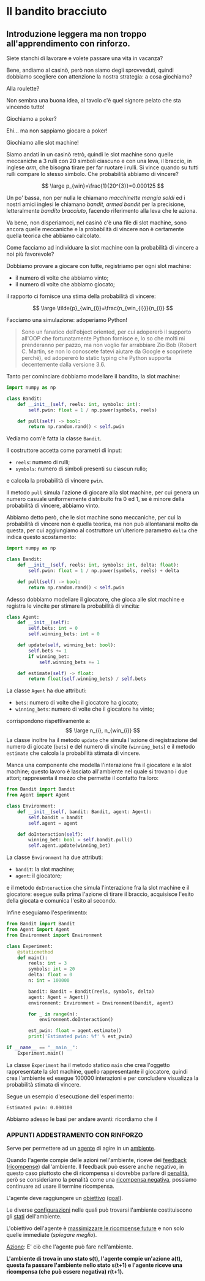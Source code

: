 # Il bandito bracciuto
## Introduzione leggera ma non troppo all'apprendimento con rinforzo.

Siete stanchi di lavorare e volete passare una vita in vacanza?

Bene, andiamo al casinò, però non siamo degli sprovveduti, quindi dobbiamo scegliere con attenzione la nostra strategia: a cosa giochiamo?

Alla roulette?

Non sembra una buona idea, al tavolo c'è quel signore pelato che sta vincendo tutto!

Giochiamo a poker?

Ehi... ma non sappiamo giocare a poker!

Giochiamo alle slot machine!

Siamo andati in un casinò retrò, quindi le slot machine sono quelle meccaniche a 3 rulli con 20 simboli ciascuno e con una leva, il braccio, in inglese _arm_, che bisogna tirare per far ruotare i rulli. Si vince quando su tutti rulli compare lo stesso simbolo. Che probabilità abbiamo di vincere?

$$
\large p_{win}=\frac{1}{20^{3}}=0.000125
$$

Un po' bassa, non per nulla le chiamano _macchinette mangia soldi_ ed i nostri amici inglesi le chiamano _bandit_, _armed bandit_ per la precisione, letteralmente _bandito bracciuto_, facendo riferimento alla leva che le aziona.

Va bene, non disperiamoci, nel casinò c'è una file di slot machine, sono ancora quelle meccaniche e la probabilità di vincere non è certamente quella teorica che abbiamo calcolato.

Come facciamo ad individuare la slot machine con la probabilità di vincere a noi più favorevole?

Dobbiamo provare a giocare con tutte, registriamo per ogni slot machine:

- il numero di volte che abbiamo vinto;
- il numero di volte che abbiamo giocato;

il rapporto ci fornisce una stima della probabilità di vincere:

$$
\large \tilde{p}_{win_{i}}=\frac{n_{win_{i}}}{n_{i}}
$$

Facciamo una simulazione: adoperiamo Python!

> Sono un fanatico dell'object oriented, per cui adopererò il supporto all'OOP che fortunatamente Python fornisce e, lo so che molti mi prenderanno per pazzo, ma non voglio far arrabbiare Zio Bob (Robert C. Martin, se non lo conoscete fatevi aiutare da Google e scoprirete perché), ed adopererò lo static typing che Python supporta decentemente dalla versione 3.6.

Tanto per cominciare dobbiamo modellare il bandito, la slot machine:

```python
import numpy as np

class Bandit:
    def __init__(self, reels: int, symbols: int):
        self.pwin: float = 1 / np.power(symbols, reels)

    def pull(self) -> bool:
        return np.random.rand() < self.pwin
```

Vediamo com'è fatta la classe ```Bandit```.

Il costruttore accetta come parametri di input:
- ```reels```: numero di rulli;
- ```symbols```: numero di simboli presenti su ciascun rullo;

e calcola la probabilità di vincere ```pwin```.

Il metodo ```pull``` simula l'azione di giocare alla slot machine, per cui genera un numero casuale uniformemente distribuito fra 0 ed 1, se è minore della probabilità di vincere, abbiamo vinto.

Abbiamo detto però, che le slot machine sono meccaniche, per cui la probabilità di vincere non è quella teorica, ma non può allontanarsi molto da questa, per cui aggiungiamo al costruttore un'ulteriore parametro ```delta``` che indica questo scostamento:

```python
import numpy as np

class Bandit:
    def __init__(self, reels: int, symbols: int, delta: float):
        self.pwin: float = 1 / np.power(symbols, reels) + delta

    def pull(self) -> bool:
        return np.random.rand() < self.pwin
```

Adesso dobbiamo modellare il giocatore, che gioca alle slot machine e registra le vincite per stimare la probabilità di vincita:

```python
class Agent:
    def __init__(self):
        self.bets: int = 0
        self.winning_bets: int = 0

    def update(self, winning_bet: bool):
        self.bets += 1
        if winning_bet:
            self.winning_bets += 1

    def estimate(self) -> float:
        return float(self.winning_bets) / self.bets
```

La classe ```Agent``` ha due attributi:

- ```bets```: numero di volte che il giocatore ha giocato;
- ```winning_bets```: numero di volte che il giocatore ha vinto;

corrispondono rispettivamente a:
$$
\large n_{i}, n_{win_{i}}
$$
La classe inoltre ha il metodo ```update``` che simula l'azione di registrazione del numero di giocate (```bets```) e del numero di vincite (```winning_bets```) e il metodo ```estimate``` che calcola la probabilità stimata di vincere.

Manca una componente che modella l'interazione fra il giocatore e la slot machine; questo lavoro è lasciato all'ambiente nel quale si trovano i due attori; rappresenta il mezzo che permette il contatto fra loro:

```python
from Bandit import Bandit
from Agent import Agent

class Environment:
    def __init__(self, bandit: Bandit, agent: Agent):
        self.bandit = bandit
        self.agent = agent

    def doInteraction(self):
        winning_bet: bool = self.bandit.pull()
        self.agent.update(winning_bet)
```

La classe ```Environment``` ha due attributi:

- ```bandit```: la slot machine;
- ```agent```: il giocatore;

e il metodo ```doInteraction``` che simula l'interazione fra la slot machine e il giocatore: esegue sulla prima l'azione di tirare il braccio, acquisisce l'esito della giocata e comunica l'esito al secondo.

Infine eseguiamo l'esperimento:

```python
from Bandit import Bandit
from Agent import Agent
from Environment import Environment

class Experiment:
    @staticmethod
    def main():
        reels: int = 3
        symbols: int = 20
        delta: float = 0
        n: int = 100000

        bandit: Bandit = Bandit(reels, symbols, delta)
        agent: Agent = Agent()
        environment: Environment = Environment(bandit, agent)

        for _ in range(n):
            environment.doInteraction()

        est_pwin: float = agent.estimate()
        print('Estimated pwin: %f' % est_pwin)

if __name__ == "__main__":
    Experiment.main()
```

La classe ```Experiment``` ha il metodo statico ```main``` che crea l'oggetto rappresentate la slot machine, quello rappresentante il giocatore, quindi crea l'ambiente ed esegue 100000 interazioni e per concludere visualizza la probabilità stimata di vincere.

Segue un esempio d'esecuzione dell'esperimento:

```
Estimated pwin: 0.000100
```

Abbiamo adesso le basi per andare avanti: ricordiamo che il 







### APPUNTI  ADDESTRAMENTO  CON  RINFORZO

Serve per permettere ad un <u>agente</u> di agire in un <u>ambiente</u>.

Quando l'agente compie delle azioni nell'ambiente, riceve dei <u>feedback</u> (<u>ricompense</u>) dall'ambiente. Il feedback può essere anche negativo, in questo caso piuttosto che di ricompensa si dovrebbe parlare di <u>penalità</u>, però se consideriamo la penalità come una <u>ricompensa negativa</u>, possiamo continuare ad usare il termine ricompensa.

L'agente deve raggiungere un <u>obiettivo</u> (<u>goal</u>).

Le diverse <u>configurazioni</u> nelle quali può trovarsi l'ambiente costituiscono gli <u>stati</u> dell'ambiente.

L'obiettivo dell'agente è <u>massimizzare le ricompense future</u> e non solo quelle immediate (<i>spiegare meglio</i>).

<u>Azione</u>: E' ciò che l'agente può fare nell'ambiente.

**L'ambiente di trova in uno stato s(t), l'agente compie un'azione a(t), questa fa passare l'ambiente nello stato s(t+1) e l'agente riceve una ricompensa (che può essere negativa) r(t+1).**

